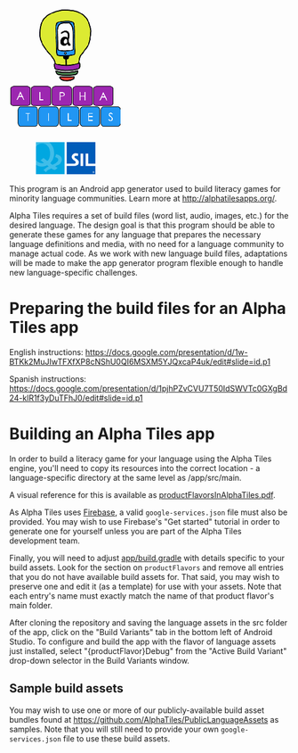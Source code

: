 ![Alpha Tiles](/app/src/main/res/drawable/zz_splash.png?raw=true)

This program is an Android app generator used to build literacy games for minority language communities. Learn more at http://alphatilesapps.org/.

Alpha Tiles requires a set of build files (word list, audio, images, etc.) for the desired language. The design goal is that this program should be able to generate these games for any language that prepares the necessary language definitions and media, with no need for a language community to manage actual code. As we work with new language build files, adaptations will be made to make the app generator program flexible enough to handle new language-specific challenges.

# Preparing the build files for an Alpha Tiles app

English instructions: https://docs.google.com/presentation/d/1w-BTKk2MuJIwTFXfXP8cNShU0QI6MSXM5YJQxcaP4uk/edit#slide=id.p1

Spanish instructions: https://docs.google.com/presentation/d/1pjhPZvCVU7T50IdSWVTc0GXgBd24-klR1f3yDuTFhJ0/edit#slide=id.p1

# Building an Alpha Tiles app

In order to build a literacy game for your language using the Alpha Tiles engine, you'll need to copy its resources into the correct location - a language-specific directory at the same level as /app/src/main.

A visual reference for this is available as [productFlavorsInAlphaTiles.pdf](productFlavorsInAlphaTiles.pdf).

As Alpha Tiles uses [Firebase](https://firebase.google.com/), a valid `google-services.json` file must also be provided.  You may wish to use Firebase's "Get started" tutorial in order to generate one for yourself unless you are part of the Alpha Tiles development team.

Finally, you will need to adjust [app/build.gradle](app/build.gradle) with details specific to  your build assets.  Look for the section on `productFlavors` and remove all entries that you do not have available build assets for.  That said, you may wish to preserve one and edit it (as a template) for use with your assets.  Note that each entry's name must exactly match the name of that product flavor's main folder.

After cloning the repository and saving the language assets in the src folder of the app, click on the "Build Variants" tab in the bottom left of Android Studio. To configure and build the app with the flavor of language assets just installed, select "{productFlavor}Debug" from the "Active Build Variant" drop-down selector in the Build Variants window.


## Sample build assets

You may wish to use one or more of our publicly-available build asset bundles found at https://github.com/AlphaTiles/PublicLanguageAssets as samples.  Note that you will still need to provide your own `google-services.json` file to use these build assets.
